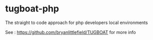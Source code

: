 # tugboat-php
The straight to code approach for php developers local environments

See : https://github.com/bryanlittlefield/TUGBOAT for more info
